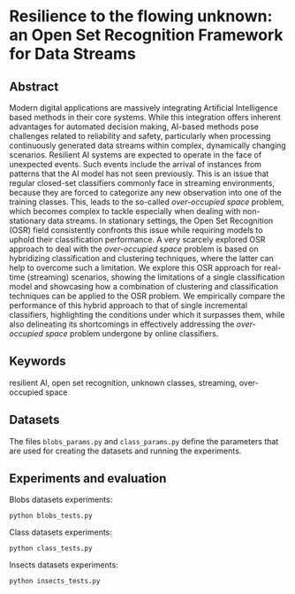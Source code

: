 # Resilience to the flowing unknown: an Open Set Recognition Framework for Data Streams

## Abstract
Modern digital applications are massively integrating Artificial Intelligence based methods in their core systems. 
While this integration offers inherent advantages for automated decision making, AI-based methods pose challenges related to reliability and safety, particularly when processing continuously generated data streams within complex, dynamically changing scenarios. 
Resilient AI systems are expected to operate in the face of unexpected events. 
Such events include the arrival of instances from patterns that the AI model has not seen previously. 
This is an issue that regular closed-set classifiers commonly face in streaming environments, because they are forced to categorize any new observation into one of the training classes. 
This, leads to the so-called *over-occupied space* problem, which becomes complex to tackle especially when dealing with non-stationary data streams. 
In stationary settings, the Open Set Recognition (OSR) field consistently confronts this issue while requiring models to uphold their classification performance. 
A very scarcely explored OSR approach to deal with the *over-occupied space* problem is based on hybridizing classification and clustering techniques, where the latter can help to overcome such a limitation. 
We explore this OSR approach for real-time (streaming) scenarios, showing the limitations of a single classification model and showcasing how a combination of clustering and classification techniques can be applied to the OSR problem. 
We empirically compare the performance of this hybrid approach to that of single incremental classifiers, highlighting the conditions under which it surpasses them, while also delineating its shortcomings in effectively addressing the *over-occupied space* problem undergone by online classifiers.
## Keywords
resilient AI, open set recognition, unknown classes, streaming, over-occupied space

## Datasets
The files `blobs_params.py` and `class_params.py` define the parameters that are used for creating the datasets and 
running the experiments.
## Experiments and evaluation
Blobs datasets experiments:
```console
python blobs_tests.py
```
Class datasets experiments:
```console
python class_tests.py
```
Insects datasets experiments:
```console
python insects_tests.py
```